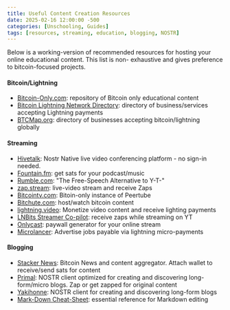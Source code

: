 ```yaml
---
title: Useful Content Creation Resources
date: 2025-02-16 12:00:00 -500
categories: [Unschooling, Guides]
tags: [resources, streaming, education, blogging, NOSTR]
---
```


Below is a working-version of recommended resources for hosting your online educational content. This list is non- exhaustive and gives preference to bitcoin-focused projects.

#### Bitcoin/Lightning
- [Bitcoin-Only.com](https://bitcoin-only.com/store-tools): repository of Bitcoin only educational content
- [Bitcoin Lightning Network Directory](https://acceptlightning.com/index.html): directory of business/services accepting Lightning payments
- [BTCMap.org](https://btcmap.org/): directory of businesses accepting bitcoin/lightning globally

#### Streaming
- [Hivetalk](https://hivetalk.org/active): Nostr Native live video conferencing platform - no sign-in needed. 
- [Fountain.fm](https://fountain.fm/): get sats for your podcast/music  
- [Rumble.com](https://rumble.com/): "The Free-Speech Alternative to Y-T-" 
- [zap.stream](https://zap.stream/): live-video stream and receive Zaps
- [Bitcointv.com](https://bitcointv.com/home): Bitoin-only instance of Peertube
- [Bitchute.com](https://www.bitchute.com/): host/watch bitcoin content
- [lightning.video](https://lightning.video/): Monetize video content and receive lighting payments
- [LNBits Streamer Co-pilot](https://darth-coin.github.io/merchants/lnbits-stream-copilot-en.html): receive zaps while streaming on YT
- [Onlycast](https://kriptode.com/onlycast/new.html): paywall generator for your online stream
- [Microlancer](https://microlancer.io/): Advertise jobs payable via lightning micro-payments 

#### Blogging 
- [Stacker News](https://stacker.news/): Bitcoin News and content aggregator. Attach wallet to receive/send sats for content
- [Primal](https://primal.net/reads): NOSTR client optimized for creating and discovering long-form/micro blogs. Zap or get zapped for original content
- [Yakihonne](https://www.yakihonne.com/): NOSTR client for creating and discovering long-form blogs
- [Mark-Down Cheat-Sheet](https://www.markdownguide.org/cheat-sheet/): essential reference for Markdown editing